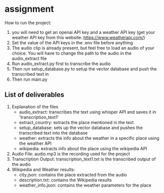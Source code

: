 # assignment
How to run the project:
1) you will need to get an openai API key and a weather API key (get your weather API key from this website: https://www.weatherapi.com/)
2) Set the value of the API keys in the .env file before anything
3) The audio clip is already present, but feel free to load an audio of your choice. You will have to change the path to the audio in the audio_extract file
4) Run audio_extract.py first to transcribe the audio
5) Then run setup_database.py to setup the vector database and push the transcribed text in
6) Then run main.py

## List of deliverables
1) Explanation of the files
   - audio_extract: transcribes the text using whisper API and saves it in 'transcription_text1'
   - extract_country: extracts the place mentioned in the text
   - setup_database: sets up the vector database and pushes the transcribed text into the database
   - weather: extracts the info about the weather in a specific place using the weather API
   - wikipedia: extracts info about the place using the wikipedia API
2) Audio File: audio.mp3 is the recording used for the project
3) Transcription Output: transcription_text1.txt is the transcribed output of the audio
4) Wikipedia and Weather results:
   - city.json: contains the place extracted from the audio
   - description.txt: contains the Wikipedia results
   - weather_info.json: contains the weather parameters for the place

